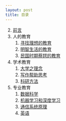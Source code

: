 ```yaml
---
layout: post
title: 目录
---
```


2. [前言](preample)
3. 人的教育
   1. [寻找理想的教育](edu/1-intro/)
   2. [明智生活的教育](edu/2-libra/)
   1. [民国时期蔡锷的教育](history/3-caie/)
4. 学术教育
   1. [大学之理念](edu/2-university/)
   2. [写作帮助思考](write)
   3. [科研方法](project)
5. 专业教育
   1. [数据科学](ds)
   2. [机器学习和深度学习](ai/dl/)
   3. [通信系统原理](comm)
   2. [英语](english)


<!-- 5. [离散数学](dm) -->

<br/>

<!-- cd /Users/yishuai/Documents/Website/book/book -->
<!-- jekyll serve --trace -->

<!-- cd /Users/yishuai/.gem/ruby/3.1.2/gems/web/webrick-1.7.0 -->
<!-- bundle add webrick -->